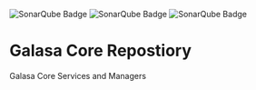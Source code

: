 ![SonarQube Badge](https://cicscit.hursley.ibm.com/sonar/api/project_badges/measure?project=Galasav3Core&metric=alert_status)
![SonarQube Badge](https://cicscit.hursley.ibm.com/sonar/api/project_badges/measure?project=Galasav3Core&metric=coverage)
![SonarQube Badge](https://cicscit.hursley.ibm.com/sonar/api/project_badges/measure?project=Galasav3Core&metric=code_smells)

# Galasa Core Repostiory
Galasa Core Services and Managers
